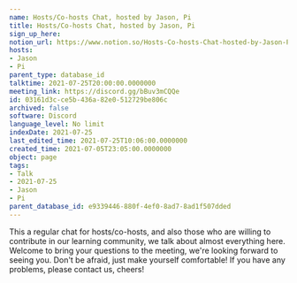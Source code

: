 ```yaml
---
name: Hosts/Co-hosts Chat, hosted by Jason, Pi
title: Hosts/Co-hosts Chat, hosted by Jason, Pi
sign_up_here: 
notion_url: https://www.notion.so/Hosts-Co-hosts-Chat-hosted-by-Jason-Pi-03161d3cce5b436a82e0512729be806c
hosts:
- Jason
- Pi
parent_type: database_id
talktime: 2021-07-25T20:00:00.0000000
meeting_link: https://discord.gg/bBuv3mCQQe
id: 03161d3c-ce5b-436a-82e0-512729be806c
archived: false
software: Discord
language_level: No limit
indexDate: 2021-07-25
last_edited_time: 2021-07-25T10:06:00.0000000
created_time: 2021-07-05T23:05:00.0000000
object: page
tags:
- Talk
- 2021-07-25
- Jason
- Pi
parent_database_id: e9339446-880f-4ef0-8ad7-8ad1f507dded
---
```







This a regular chat for hosts/co-hosts, and also those who are willing to contribute in our learning community, we talk about almost everything here. Welcome to bring your questions to the meeting, we're looking forward to seeing you. Don't be afraid, just make yourself comfortable!
If you have any problems, please contact us, cheers!




